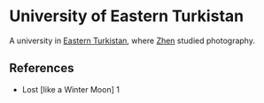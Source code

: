 # University of Eastern Turkistan
A university in [Eastern Turkistan](Location/Region/Eastern%20Turkistan.md), where [Zhen](../../Person/Zhen.md) studied photography.

## References
- Lost \[like a Winter Moon\] 1
